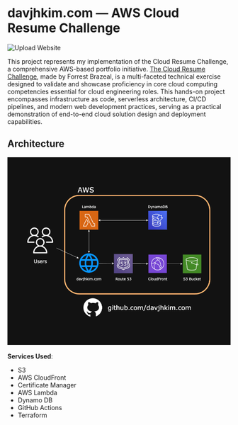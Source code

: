 # davjhkim.com — AWS Cloud Resume Challenge

![Upload Website](https://github.com/DavJHKim/davjhkim.com/actions/workflows/front-end-cicd.yml/badge.svg)

This project represents my implementation of the Cloud Resume Challenge, a comprehensive AWS-based portfolio initiative. [The Cloud Resume Challenge](https://cloudresumechallenge.dev/), made by Forrest Brazeal, is a multi-faceted technical exercise designed to validate and showcase proficiency in core cloud computing competencies essential for cloud engineering roles. This hands-on project encompasses infrastructure as code, serverless architecture, CI/CD pipelines, and modern web development practices, serving as a practical demonstration of end-to-end cloud solution design and deployment capabilities.

## Architecture

![Architecture Diagram](./website/assets/img/website-final-architecture.drawio.png)

**Services Used**:

- S3
- AWS CloudFront
- Certificate Manager
- AWS Lambda
- Dynamo DB
- GitHub Actions 
- Terraform
